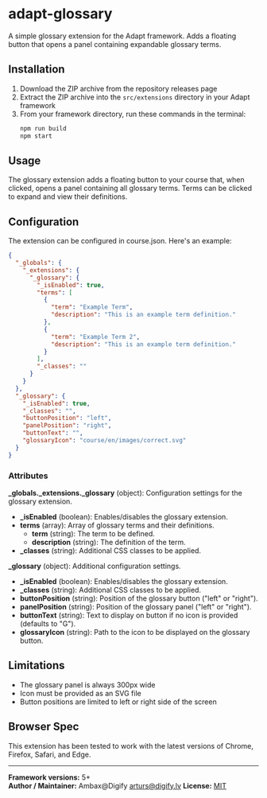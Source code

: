 # adapt-glossary

A simple glossary extension for the Adapt framework. Adds a floating button that opens a panel containing expandable glossary terms.

## Installation

1. Download the ZIP archive from the repository releases page
2. Extract the ZIP archive into the `src/extensions` directory in your Adapt framework
3. From your framework directory, run these commands in the terminal:
   ```bash
   npm run build
   npm start
   ```

## Usage

The glossary extension adds a floating button to your course that, when clicked, opens a panel containing all glossary terms. Terms can be clicked to expand and view their definitions.

## Configuration

The extension can be configured in course.json. Here's an example:

```json
{
  "_globals": {
    "_extensions": {
      "_glossary": {
        "_isEnabled": true,
        "terms": [
          {
            "term": "Example Term",
            "description": "This is an example term definition."
          },
          {
            "term": "Example Term 2",
            "description": "This is an example term definition."
          }
        ],
        "_classes": ""
      }
    }
  },
  "_glossary": {
    "_isEnabled": true,
    "_classes": "",
    "buttonPosition": "left",
    "panelPosition": "right",
    "buttonText": "",
    "glossaryIcon": "course/en/images/correct.svg"
  }
}
```

### Attributes

**\_globals.\_extensions.\_glossary** (object): Configuration settings for the glossary extension.
- **\_isEnabled** (boolean): Enables/disables the glossary extension.
- **terms** (array): Array of glossary terms and their definitions.
  - **term** (string): The term to be defined.
  - **description** (string): The definition of the term.
- **\_classes** (string): Additional CSS classes to be applied.

**\_glossary** (object): Additional configuration settings.
- **\_isEnabled** (boolean): Enables/disables the glossary extension.
- **\_classes** (string): Additional CSS classes to be applied.
- **buttonPosition** (string): Position of the glossary button ("left" or "right").
- **panelPosition** (string): Position of the glossary panel ("left" or "right").
- **buttonText** (string): Text to display on button if no icon is provided (defaults to "G").
- **glossaryIcon** (string): Path to the icon to be displayed on the glossary button.

## Limitations

- The glossary panel is always 300px wide
- Icon must be provided as an SVG file
- Button positions are limited to left or right side of the screen

## Browser Spec

This extension has been tested to work with the latest versions of Chrome, Firefox, Safari, and Edge.

---

**Framework versions:** 5+  
**Author / Maintainer:** Ambax@Digify arturs@digify.lv 
**License:** [MIT](https://github.com/adaptlearning/adapt_framework/blob/master/LICENSE)